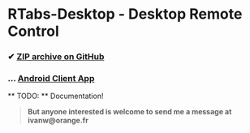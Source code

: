 # RTabs-Desktop - Desktop Remote Control
 ### ✔ [ZIP archive on GitHub](../../archive/master.zip)
 ### … [Android Client App](https://github.com/ivanwfr/RTabs-Desktop)
 
** TODO: ** Documentation!
> __But anyone interested is welcome to send me a message at ivanw@orange.fr__
